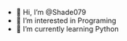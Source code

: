 - 👋 Hi, I’m @Shade079
- 👀 I’m interested in Programing
- 🌱 I’m currently learning Python


<!---
Shade079/Shade079 is a ✨ special ✨ repository because its `README.md` (this file) appears on your GitHub profile.
You can click the Preview link to take a look at your changes.
--->
